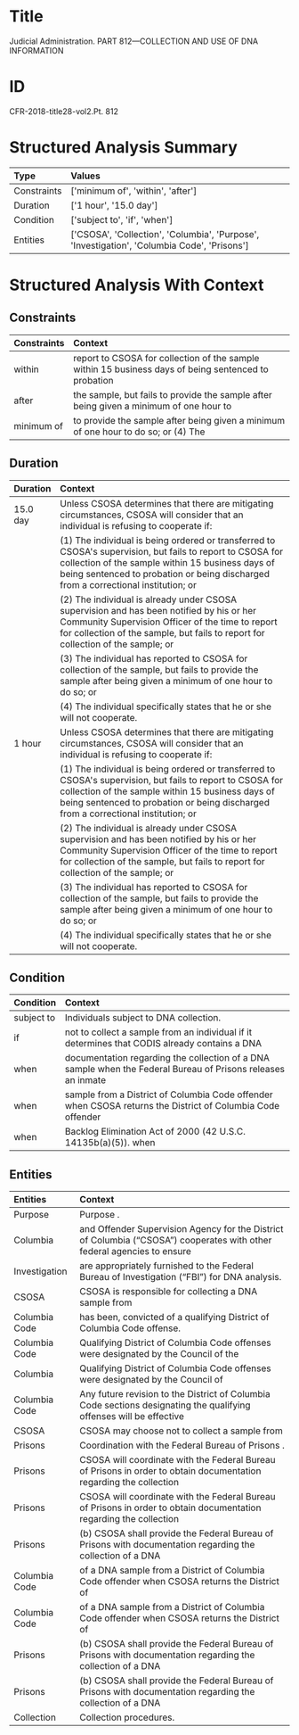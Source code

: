 # Title

 Judicial Administration. PART 812—COLLECTION AND USE OF DNA INFORMATION


# ID

 CFR-2018-title28-vol2.Pt. 812


# Structured Analysis Summary

| Type        | Values                                                                                      |
|:------------|:--------------------------------------------------------------------------------------------|
| Constraints | ['minimum of', 'within', 'after']                                                           |
| Duration    | ['1 hour', '15.0 day']                                                                      |
| Condition   | ['subject to', 'if', 'when']                                                                |
| Entities    | ['CSOSA', 'Collection', 'Columbia', 'Purpose', 'Investigation', 'Columbia Code', 'Prisons'] |


# Structured Analysis With Context

 


## Constraints

| Constraints   | Context                                                                                              |
|:--------------|:-----------------------------------------------------------------------------------------------------|
| within        | report to CSOSA for collection of the sample within 15 business days of being sentenced to probation |
| after         | the sample, but fails to provide the sample after being given a minimum of one hour to               |
| minimum of    | to provide the sample after being given a minimum of one hour to do so; or (4) The                   |


## Duration

| Duration   | Context                                                                                                                                                                                                                                                        |
|:-----------|:---------------------------------------------------------------------------------------------------------------------------------------------------------------------------------------------------------------------------------------------------------------|
| 15.0 day   | Unless CSOSA determines that there are mitigating circumstances, CSOSA will consider that an individual is refusing to cooperate if:                                                                                                                           |
|            |           (1) The individual is being ordered or transferred to CSOSA's supervision, but fails to report to CSOSA for collection of the sample within 15 business days of being sentenced to probation or being discharged from a correctional institution; or |
|            |           (2) The individual is already under CSOSA supervision and has been notified by his or her Community Supervision Officer of the time to report for collection of the sample, but fails to report for collection of the sample; or                     |
|            |           (3) The individual has reported to CSOSA for collection of the sample, but fails to provide the sample after being given a minimum of one hour to do so; or                                                                                          |
|            |           (4) The individual specifically states that he or she will not cooperate.                                                                                                                                                                            |
| 1 hour     | Unless CSOSA determines that there are mitigating circumstances, CSOSA will consider that an individual is refusing to cooperate if:                                                                                                                           |
|            |           (1) The individual is being ordered or transferred to CSOSA's supervision, but fails to report to CSOSA for collection of the sample within 15 business days of being sentenced to probation or being discharged from a correctional institution; or |
|            |           (2) The individual is already under CSOSA supervision and has been notified by his or her Community Supervision Officer of the time to report for collection of the sample, but fails to report for collection of the sample; or                     |
|            |           (3) The individual has reported to CSOSA for collection of the sample, but fails to provide the sample after being given a minimum of one hour to do so; or                                                                                          |
|            |           (4) The individual specifically states that he or she will not cooperate.                                                                                                                                                                            |


## Condition

| Condition   | Context                                                                                                      |
|:------------|:-------------------------------------------------------------------------------------------------------------|
| subject to  | Individuals  subject to  DNA collection.                                                                     |
| if          | not to collect a sample from an individual if it determines that CODIS already contains a DNA                |
| when        | documentation regarding the collection of a DNA sample when the Federal Bureau of Prisons releases an inmate |
| when        | sample from a District of Columbia Code offender when CSOSA returns the District of Columbia Code offender   |
| when        | Backlog Elimination Act of 2000 (42 U.S.C. 14135b(a)(5)). when                                               |


## Entities

| Entities      | Context                                                                                                                             |
|:--------------|:------------------------------------------------------------------------------------------------------------------------------------|
| Purpose       | Purpose .                                                                                                                           |
| Columbia      | and Offender Supervision Agency for the District of Columbia (&#8220;CSOSA&#8221;) cooperates with other federal agencies to ensure |
| Investigation | are appropriately furnished to the Federal Bureau of Investigation  (&#8220;FBI&#8221;) for DNA analysis.                           |
| CSOSA         | CSOSA is responsible for collecting a DNA sample from                                                                               |
| Columbia Code | has been, convicted of a qualifying District of Columbia Code  offense.                                                             |
| Columbia Code | Qualifying District of  Columbia Code offenses were designated by the Council of the                                                |
| Columbia      | Qualifying District of  Columbia Code offenses were designated by the Council of                                                    |
| Columbia Code | Any future revision to the District of  Columbia Code sections designating the qualifying offenses will be effective                |
| CSOSA         | CSOSA may choose not to collect a sample from                                                                                       |
| Prisons       | Coordination with the Federal Bureau of  Prisons .                                                                                  |
| Prisons       | CSOSA will coordinate with the Federal Bureau of Prisons in order to obtain documentation regarding the collection                  |
| Prisons       | CSOSA will coordinate with the Federal Bureau of Prisons in order to obtain documentation regarding the collection                  |
| Prisons       | (b) CSOSA shall provide the Federal Bureau of  Prisons with documentation regarding the collection of a DNA                         |
| Columbia Code | of a DNA sample from a District of Columbia Code  offender when CSOSA returns the District of                                       |
| Columbia Code | of a DNA sample from a District of Columbia Code  offender when CSOSA returns the District of                                       |
| Prisons       | (b) CSOSA shall provide the Federal Bureau of  Prisons with documentation regarding the collection of a DNA                         |
| Prisons       | (b) CSOSA shall provide the Federal Bureau of  Prisons with documentation regarding the collection of a DNA                         |
| Collection    | Collection  procedures.                                                                                                             |


